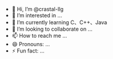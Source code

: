 - 👋 Hi, I’m @crastal-llg
- 👀 I’m interested in ...
- 🌱 I’m currently learning C、C++、Java
- 💞️ I’m looking to collaborate on ...
- 📫 How to reach me ...
- 😄 Pronouns: ...
- ⚡ Fun fact: ...

<!---
crastal-llg/crastal-llg is a ✨ special ✨ repository because its `README.md` (this file) appears on your GitHub profile.
You can click the Preview link to take a look at your changes.
--->
